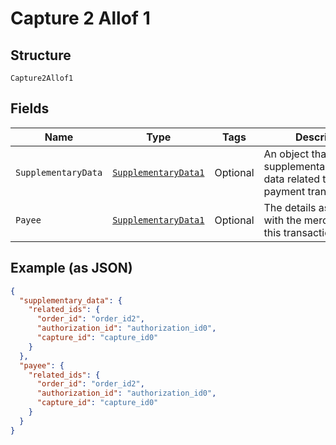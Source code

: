 
# Capture 2 Allof 1

## Structure

`Capture2Allof1`

## Fields

| Name | Type | Tags | Description | Getter | Setter |
|  --- | --- | --- | --- | --- | --- |
| `SupplementaryData` | [`SupplementaryData1`](../../doc/models/supplementary-data-1.md) | Optional | An object that provides supplementary/additional data related to a payment transaction. | SupplementaryData1 getSupplementaryData() | setSupplementaryData(SupplementaryData1 supplementaryData) |
| `Payee` | [`SupplementaryData1`](../../doc/models/supplementary-data-1.md) | Optional | The details associated with the merchant for this transaction. | SupplementaryData1 getPayee() | setPayee(SupplementaryData1 payee) |

## Example (as JSON)

```json
{
  "supplementary_data": {
    "related_ids": {
      "order_id": "order_id2",
      "authorization_id": "authorization_id0",
      "capture_id": "capture_id0"
    }
  },
  "payee": {
    "related_ids": {
      "order_id": "order_id2",
      "authorization_id": "authorization_id0",
      "capture_id": "capture_id0"
    }
  }
}
```

